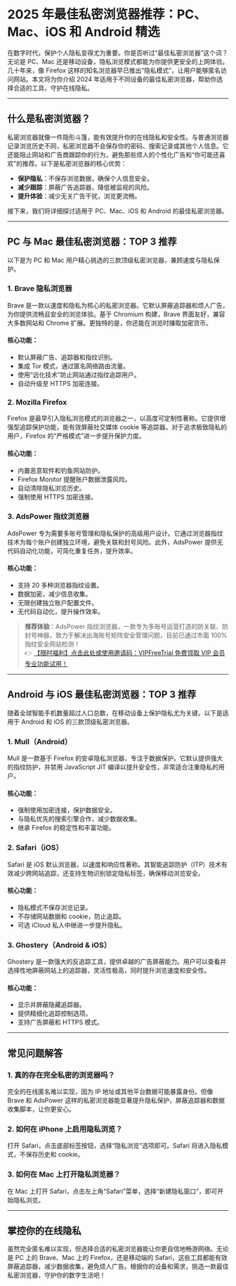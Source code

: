 # 2025 年最佳私密浏览器推荐：PC、Mac、iOS 和 Android 精选

在数字时代，保护个人隐私变得尤为重要。你是否听过“最佳私密浏览器”这个词？无论是 PC、Mac 还是移动设备，隐私浏览模式都能为你提供更安全的上网体验。几十年来，像 Firefox 这样的知名浏览器早已推出“隐私模式”，让用户能够匿名访问网站。本文将为你介绍 2024 年适用于不同设备的最佳私密浏览器，帮助你选择合适的工具，守护在线隐私。

---

## 什么是私密浏览器？

私密浏览器就像一件隐形斗篷，能有效提升你的在线隐私和安全性。与普通浏览器记录浏览历史不同，私密浏览器不会保存你的密码、搜索记录或其他个人信息。它还能阻止网站和广告商跟踪你的行为，避免那些烦人的个性化广告和“你可能还喜欢”的推荐。以下是私密浏览器的核心优势：

- **保护隐私**：不保存浏览数据，确保个人信息安全。
- **减少跟踪**：屏蔽广告追踪器，降低被监视的风险。
- **提升体验**：减少无关广告干扰，浏览更流畅。

接下来，我们将详细探讨适用于 PC、Mac、iOS 和 Android 的最佳私密浏览器。

---

## PC 与 Mac 最佳私密浏览器：TOP 3 推荐

以下是为 PC 和 Mac 用户精心挑选的三款顶级私密浏览器，兼顾速度与隐私保护。

### 1. Brave 隐私浏览器

Brave 是一款以速度和隐私为核心的私密浏览器。它默认屏蔽追踪器和烦人广告，为你提供流畅且安全的浏览体验。基于 Chromium 构建，Brave 界面友好，兼容大多数网站和 Chrome 扩展。更独特的是，你还能在浏览时赚取加密货币。

#### 核心功能：
- 默认屏蔽广告、追踪器和指纹识别。
- 集成 Tor 模式，通过匿名网络路由流量。
- 使用“远化技术”防止网站通过指纹追踪用户。
- 自动升级至 HTTPS 加密连接。

### 2. Mozilla Firefox

Firefox 是最早引入隐私浏览模式的浏览器之一，以高度可定制性著称。它提供增强型追踪保护功能，能有效屏蔽社交媒体 cookie 等追踪器。对于追求极致隐私的用户，Firefox 的“严格模式”进一步提升保护力度。

#### 核心功能：
- 内置恶意软件和钓鱼网站防护。
- Firefox Monitor 提醒账户数据泄露风险。
- 自动清除隐私浏览历史。
- 强制使用 HTTPS 加密连接。

### 3. AdsPower 指纹浏览器

AdsPower 专为需要多账号管理和隐私保护的高级用户设计。它通过浏览器指纹技术为每个账户创建独立环境，避免关联和封号风险。此外，AdsPower 提供无代码自动化功能，可简化重复任务，提升效率。

#### 核心功能：
- 支持 20 多种浏览器指纹设置。
- 数据加密，减少信息收集。
- 无限创建独立账户配置文件。
- 无代码自动化，提升操作效率。

> **推荐体验**：AdsPower 指纹浏览器，一款专为多账号运营打造的防关联、防封号神器，致力于解决出海账号矩阵安全管理问题，目前已通过市面 100% 指纹安全网站检测！  
> 👉 [【限时福利】点击此处或使用邀请码：VIPFreeTrial 免费领取 VIP 会员专业功能试用！](https://bit.ly/adspower_free)

---

## Android 与 iOS 最佳私密浏览器：TOP 3 推荐

随着全球智能手机数量超过人口总数，在移动设备上保护隐私尤为关键。以下是适用于 Android 和 iOS 的三款顶级私密浏览器。

### 1. Mull（Android）

Mull 是一款基于 Firefox 的安卓隐私浏览器，专注于数据保护。它默认提供强大的指纹防护，并禁用 JavaScript JIT 编译以提升安全性，非常适合注重隐私的用户。

#### 核心功能：
- 强制使用加密连接，保护数据安全。
- 与隐私优先的搜索引擎合作，减少数据收集。
- 继承 Firefox 的稳定性和丰富功能。

### 2. Safari（iOS）

Safari 是 iOS 默认浏览器，以速度和响应性著称。其智能追踪防护（ITP）技术有效减少跨网站追踪，还支持生物识别锁定隐私标签，确保移动浏览安全。

#### 核心功能：
- 隐私模式不保存浏览记录。
- 不存储网站数据和 cookie，防止追踪。
- 可选 iCloud 私人中继进一步提升隐私。

### 3. Ghostery（Android & iOS）

Ghostery 是一款强大的反追踪工具，提供卓越的广告屏蔽能力。用户可以查看并选择性地屏蔽网站上的追踪器，灵活性极高，同时提升浏览速度和安全性。

#### 核心功能：
- 显示并屏蔽隐藏追踪器。
- 提供精细化追踪控制选项。
- 支持广告屏蔽和 HTTPS 模式。

---

## 常见问题解答

### 1. 真的存在完全私密的浏览器吗？

完全的在线匿名难以实现，因为 IP 地址或其他平台数据可能暴露身份。但像 Brave 和 AdsPower 这样的私密浏览器能显著提升隐私保护，屏蔽追踪器和数据收集脚本，让你更安心。

### 2. 如何在 iPhone 上启用隐私浏览？

打开 Safari，点击底部标签按钮，选择“隐私浏览”选项即可。Safari 将进入隐私模式，不保存历史和 cookie。

### 3. 如何在 Mac 上打开隐私浏览器？

在 Mac 上打开 Safari，点击左上角“Safari”菜单，选择“新建隐私窗口”，即可开始隐私浏览。

---

## 掌控你的在线隐私

虽然完全匿名难以实现，但选择合适的私密浏览器能让你更自信地畅游网络。无论是 PC 上的 Brave、Mac 上的 Firefox，还是移动端的 Safari，这些工具都能有效屏蔽追踪器，减少数据收集，避免烦人广告。根据你的设备和需求，挑选一款最佳私密浏览器，守护你的数字生活吧！